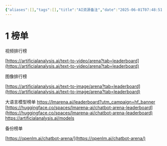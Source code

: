 ```yaml
---
{"aliases":[],"tags":[],"title":"AI资源备注","date":"2025-06-01T07:48:51+08:00","date_modify":"2025-06-24T15:34:51+08:00","dg-publish":true,"permalink":"/__Publish__/02_资源/AI资源备注/","dgPassFrontmatter":true}
---
```



# 1 榜单

视频排行榜

[https://artificialanalysis.ai/text-to-video/arena?tab=leaderboard](https://artificialanalysis.ai/text-to-video/arena?tab=leaderboard)

图像排行榜

[https://artificialanalysis.ai/text-to-image/arena?tab=leaderboard](https://artificialanalysis.ai/text-to-image/arena?tab=leaderboard)

大语言模型榜单
<https://lmarena.ai/leaderboard?utm_campaign=hf_banner>
[https://huggingface.co/spaces/lmarena-ai/chatbot-arena-leaderboard](https://huggingface.co/spaces/lmarena-ai/chatbot-arena-leaderboard)
<https://artificialanalysis.ai/models>

备份榜单

[https://openlm.ai/chatbot-arena/](https://openlm.ai/chatbot-arena/)
